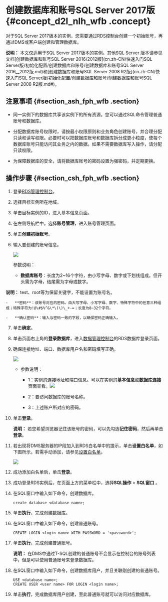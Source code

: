 # 创建数据库和账号SQL Server 2017版 {#concept_d2l_nlh_wfb .concept}

对于SQL Server 2017版本的实例，您需要通过RDS控制台创建一个初始账号，再通过DMS或客户端创建和管理数据库。

**说明：** 本文仅适用于SQL Server 2017版本的实例。其他SQL Server 版本请参见文档[创建数据库和账号SQL Server 2016/2012版](cn.zh-CN/快速入门SQL Server版/初始化配置/创建数据库和账号/创建数据库和账号SQL Server 2016__2012版.md)和[创建数据库和账号SQL Server 2008 R2版](cn.zh-CN/快速入门SQL Server版/初始化配置/创建数据库和账号/创建数据库和账号SQL Server 2008 R2版.md#)。

## 注意事项 {#section_ash_fph_wfb .section}

-   同一实例下的数据库共享该实例下的所有资源。您可以通过SQL命令管理普通账号和数据库。

-   分配数据库账号权限时，请按最小权限原则和业务角色创建账号，并合理分配只读和读写权限。必要时可以把数据库账号和数据库拆分成更小粒度，使每个数据库账号只能访问其业务之内的数据。如果不需要数据库写入操作，请分配只读权限。

-   为保障数据库的安全，请将数据库账号的密码设置为强密码，并定期更换。


## 操作步骤 {#section_csh_fph_wfb .section}

1.  登录[RDS管理控制台](https://rds.console.aliyun.com/)。
2.  选择目标实例所在地域。
3.  单击目标实例的ID，进入基本信息页面。
4.  在左侧导航栏中，选择**账号管理**，进入账号管理页面。
5.  单击**创建初始账号**。
6.  输入要创建的账号信息。

    ![](http://static-aliyun-doc.oss-cn-hangzhou.aliyuncs.com/assets/img/64588/154278894732576_zh-CN.png)

    参数说明：

    -   **数据库账号**：长度为2~16个字符，由小写字母、数字或下划线组成。但开头需为字母，结尾需为字母或数字。

**说明：** test、root等为保留关键字，不能设置为账号名。

    -   **密码**：该账号对应的密码。由大写字母、小写字母、数字、特殊字符中的任意三种组成；特殊字符为!@\#$%^&\*\(\)\_+-=；长度为8~32个字符。

    -   **确认密码**：输入与密码一致的字段，以确保密码正确输入。

7.  单击**确定**。
8.  单击页面右上角的**登录数据库**，进入[数据管理控制台](https://dms.console.aliyun.com/?token=549cf345-ac05-455c-b3f9-75eadae023fe#/dms/login)的RDS数据库登录页面。
9.  确保连接地址、端口、数据库用户名和密码填写正确。

    ![](http://static-aliyun-doc.oss-cn-hangzhou.aliyuncs.com/assets/img/64588/154278894732578_zh-CN.png)

    -   参数说明：

        -   1：实例的连接地址和端口信息。可以在实例的**基本信息**或**数据库连接**页面查看。![](http://static-aliyun-doc.oss-cn-hangzhou.aliyuncs.com/assets/img/64588/154278894732577_zh-CN.png)

        -   2：要访问数据库的账号名称。

        -   3：上述账户所对应的密码。

10. 单击**登录**。

    **说明：** 若您希望浏览器记住该账号的密码，可以先勾选**记住密码**，然后再单击**登录**。

11. 若出现将DMS服务器的IP段加入到RDS白名单中的提示，单击**设置白名单**，如下图所示。若需手动添加，请参见[设置白名单](../../../../cn.zh-CN/用户指南/数据安全性/设置白名单.md#)。

    ![](http://static-aliyun-doc.oss-cn-hangzhou.aliyuncs.com/assets/img/7839/15427889472774_zh-CN.png)

12. 成功添加白名单后，单击**登录**。
13. 成功登录RDS实例后，在页面上方的菜单栏中，选择**SQL操作** \> **SQL窗口** 。
14. 在SQL窗口中输入如下命令，创建数据库。

    ```
    create database <database name>;
    ```

15. 单击**执行**，完成创建数据库。
16. 在SQL窗口中输入如下命令，创建普通账号。

    ```
    CREATE LOGIN <login name> WITH PASSWORD = '<password>';
    ```

17. 单击**执行**，完成创建普通账号。

    **说明：** 在DMS中通过T-SQL创建的普通账号不会显示在控制台的账号列表中，但是可以使用普通账号来登录数据库。

18. 在SQL窗口中输入如下命令，创建数据库用户，并且关联刚创建的普通账号。

    ```
    USE <database name>;
    CREATE USER <user name> FOR LOGIN <login name>;
    ```

19. 单击**执行**，完成数据库用户创建，至此普通账号就可以访问对应数据库。


